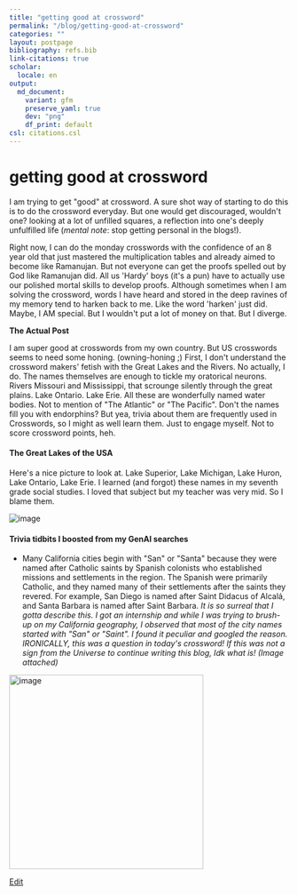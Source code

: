```yaml
---
title: "getting good at crossword"
permalink: "/blog/getting-good-at-crossword"
categories: ""
layout: postpage
bibliography: refs.bib
link-citations: true
scholar:
  locale: en
output:
  md_document:
    variant: gfm
    preserve_yaml: true
    dev: "png"
    df_print: default
csl: citations.csl
---
```


# getting good at crossword

I am trying to get "good" at crossword. A sure shot way of starting to do this is to do the crossword everyday. But one
would get discouraged, wouldn't one? looking at a lot of unfilled squares, a reflection into one's deeply unfulfilled
life (*mental note*: stop getting personal in the blogs!).

Right now, I can do the monday crosswords with the confidence of an 8 year old that just mastered the multiplication
tables and already aimed to become like Ramanujan. But not everyone can get the proofs spelled out by God like Ramanujan
did. All us 'Hardy' boys (it's a pun) have to actually use our polished mortal skills to develop proofs. Although
sometimes when I am solving the crossword, words I have heard and stored in the deep ravines of my memory tend to harken back to
me. Like the word 'harken' just did. Maybe, I AM special. But I wouldn't put a lot of money on that. But I diverge. 

__The Actual Post__

I am super good at crosswords from my own country.
But US crosswords seems to need some honing. (owning-honing ;)
First, I don't understand the crossword makers' fetish with the Great Lakes and the Rivers. No actually, I do. The names
themselves are enough to tickle my oratorical neurons. Rivers Missouri and Mississippi, that scrounge silently through
the great plains. Lake Ontario. Lake Erie. All these are wonderfully named water bodies. Not to mention of "The
Atlantic" or "The Pacific".  Don't the names fill you with endorphins? But yea, trivia about them are frequently used in
Crosswords, so I might as well learn them. Just to engage myself. Not to score crossword points, heh. 

#### The Great Lakes of the USA

Here's a nice picture to look at. Lake Superior, Lake Michigan, Lake Huron, Lake Ontario, Lake Erie. I learned (and forgot) these names in my seventh grade social studies. I loved that subject but my teacher was very mid. So I blame them. 

![image](https://github.com/user-attachments/assets/27bf790c-0e73-4192-a43f-c74efc619094)



#### Trivia tidbits I boosted from my GenAI searches

- Many California cities begin with "San" or "Santa" because they were named after Catholic saints by Spanish colonists who established missions and settlements in the region. The Spanish were primarily Catholic, and they named many of their settlements after the saints they revered. For example, San Diego is named after Saint Didacus of Alcalá, and Santa Barbara is named after Saint Barbara. _It is so surreal that I gotta describe this. I got an internship and while I was trying to brush-up on my California geography, I observed that most of the city names started with "San" or "Saint". I found it peculiar and googled the reason. IRONICALLY, this was a question in today's crossword! If this was not a sign from the Universe to continue writing this blog, Idk what is! (Image attached)_
<img width="350" alt="image" src="https://github.com/user-attachments/assets/06fe7a77-43d4-4c0c-ac87-8093066ebf60" />



[Edit](https://github.com/rajiv256/rajiv256.github.io/edit/main/_posts/2025-05-17-getting-good-at-crossword.md)
